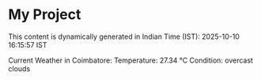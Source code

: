 # My Project

This content is dynamically generated in Indian Time (IST): 2025-10-10 16:15:57 IST


Current Weather in Coimbatore:
Temperature: 27.34 °C
Condition: overcast clouds

